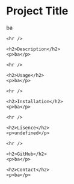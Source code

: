 <!DOCTYPE html>
<html lang="en">
  <head>
    <meta charset="UTF-8" />
    <meta name="viewport" content="width=device-width, initial-scale=1.0" />
    <title>Document</title>
  </head>
  <body>
    <h1>Project Title</h1>
    <p>ba</p>

    <hr />

    <h2>Description</h2>
    <p>ba</p>

    <hr />

    <h2>Usage</h2>
    <p>ba</p>

    <hr />

    <h2>Installation</h2>
    <p>ba</p>

    <hr />

    <h2>Lisence</h2>
    <p>undefined</p>

    <hr />

    <h2>GitHub</h2>
    <p>ba</p>

    <h2>Contact</h2>
    <p>ba</p>
  </body>
</html>